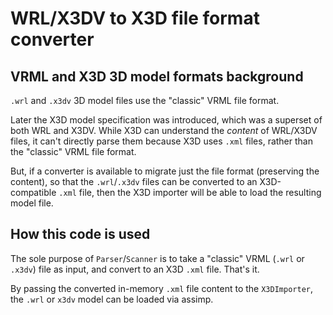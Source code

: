 # WRL/X3DV to X3D file format converter

## VRML and X3D 3D model formats background
`.wrl` and `.x3dv` 3D model files use the "classic" VRML file format.

Later the X3D model specification was introduced, which was a superset of both WRL and X3DV.
While X3D can understand the _content_ of WRL/X3DV files, it can't directly parse them because
X3D uses `.xml` files, rather than the "classic" VRML file format.

But, if a converter is available to migrate just the file format (preserving the content), so that
the `.wrl`/`.x3dv` files can be converted to an X3D-compatible `.xml` file, then the X3D importer
will be able to load the resulting model file.

## How this code is used
The sole purpose of `Parser`/`Scanner` is to take a "classic" VRML (`.wrl` or `.x3dv`) file as input,
and convert to an X3D `.xml` file.  That's it.

By passing the converted in-memory `.xml` file content to the `X3DImporter`, the `.wrl` or `x3dv`
model can be loaded via assimp.
